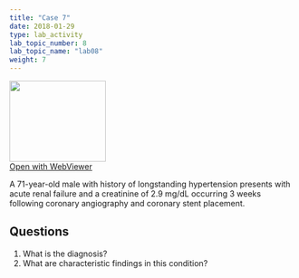 ```yaml
---
title: "Case 7"
date: 2018-01-29
type: lab_activity
lab_topic_number: 8
lab_topic_name: "lab08"
weight: 7
---
```

<div class="entrybody">
<div class="thumbnail"><a href="http://virtualslides.cumc.columbia.edu/Renal_Path_07.svs/view.apml?" target="_blank"><img alt="" src="http://pathologylab.ccnmtl.columbia.edu/assets/images/slide_renal_case7.jpg" width="170" height="143" class="mt-image-left"></a><br><a href="http://virtualslides.cumc.columbia.edu/Renal_Path_07.svs/view.apml?" target="_blank">Open with WebViewer</a></div>

<p>A 71-year-old male with history of longstanding hypertension presents with acute renal failure and a creatinine of 2.9 mg/dL occurring 3 weeks following coronary angiography and coronary stent placement.<br clear="all"></p>

<h2>Questions</h2>


<ol>
<li>What is the diagnosis?</li>
<li>What are characteristic findings in this condition?</li>
</ol>


						
</div>
